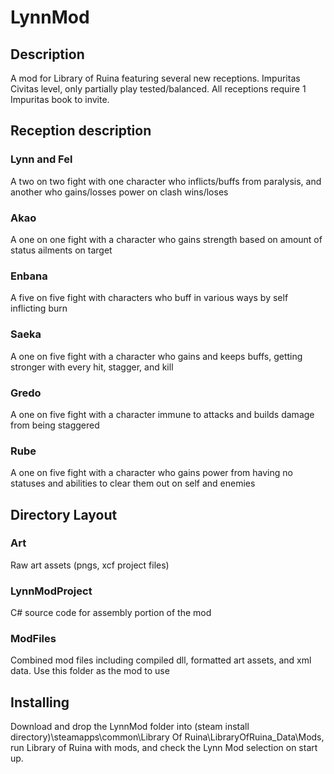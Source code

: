 # LynnMod
## Description
A mod for Library of Ruina featuring several new receptions. Impuritas Civitas level, only partially play tested/balanced.
All receptions require 1 Impuritas book to invite.


## Reception description
### Lynn and Fel
A two on two fight with one character who inflicts/buffs from paralysis, and another who gains/losses power on clash wins/loses
### Akao
A one on one fight with a character who gains strength based on amount of status ailments on target
### Enbana
A five on five fight with characters who buff in various ways by self inflicting burn
### Saeka
A one on five fight with a character who gains and keeps buffs, getting stronger with every hit, stagger, and kill
### Gredo
A one on five fight with a character immune to attacks and builds damage from being staggered
### Rube
A one on five fight with a character who gains power from having no statuses and abilities to clear them out on self and enemies

## Directory Layout
### Art 
Raw art assets (pngs, xcf project files)
### LynnModProject
C# source code for assembly portion of the mod
### ModFiles
Combined mod files including compiled dll, formatted art assets, and xml data. Use this folder as the mod to use


## Installing
Download and drop the LynnMod folder into (steam install directory)\steamapps\common\Library Of Ruina\LibraryOfRuina_Data\Mods, run Library of Ruina with mods, and check the Lynn Mod selection on start up.
